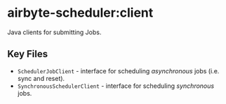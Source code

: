 # airbyte-scheduler:client

Java clients for submitting Jobs.

## Key Files
* `SchedulerJobClient` - interface for scheduling _asynchronous_ jobs (i.e. sync and reset).
* `SynchronousSchedulerClient` - interface for scheduling _synchronous_ jobs.
